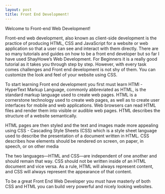 ```yaml
---
layout: post
title: Front End Development!
---
```


Welcome to Front-end  Web Development!

Front-end web development, also known as client-side development is the practice of producing HTML, CSS and JavaScript for a website or web application so that a user can see and interact with them directly.
There are so many tutorials and guides on how to be a front end developer but so far I have used ShayHowe’s Web Development. For Beginners it is a really good tutorial as it takes you through step by step.
However, with every task comes challenges and Front end development is not shy of them. You can customize the look and feel of your website using CSS. 

To start learning Front end development you first must learn HTMl - HyperText Markup Language, commonly abbreviated as HTML, is the standard markup language used to create web pages. HTML is a cornerstone technology used to create web pages, as well as to create user interfaces for mobile and web applications. Web browsers can read HTML files and render them into visible or audible web pages. HTML describes the structure of a website semantically.

HTML pages are then styled and the text and images made more appealing using CSS - Cascading Style Sheets (CSS) which is a style sheet language used to describe the presentation of a document written in HTML. CSS describes how elements should be rendered on screen, on paper, in speech, or on other media

The two languages—HTML and CSS—are independent of one another and should remain that way. CSS should not be written inside of an HTML document and vice versa. As a rule, HTML will always represent content, and CSS will always represent the appearance of that content.

To be a great Front End Web Developer you must have masterly of both CSS and HTML you can build very powerful and nicely looking websites.

